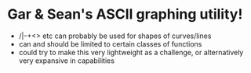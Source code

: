 # Gar & Sean's ASCII graphing utility!
* /|\-+<> etc can probably be used for shapes of curves/lines
* can and should be limited to certain classes of functions
* could try to make this very lightweight as a challenge, or alternatively very expansive in capabilities
